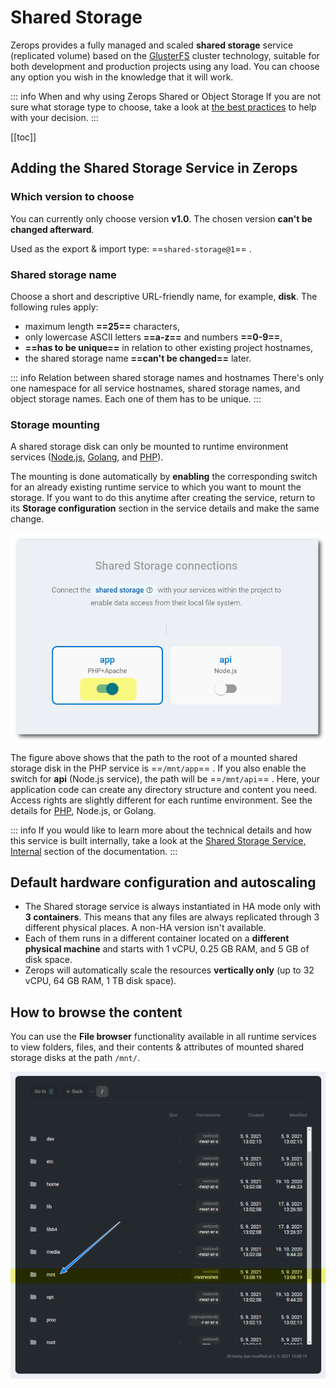 # Shared Storage

Zerops provides a fully managed and scaled **shared storage** service (replicated volume) based on the [GlusterFS](https://docs.gluster.org) cluster technology, suitable for both development and production projects using any load. You can choose any option you wish in the knowledge that it will work.

<!-- markdownlint-disable DOCSMD004 -->
::: info When and why using Zerops Shared or Object Storage
If you are not sure what storage type to choose, take a look at [the best practices](/knowledge-base/best-practices/when-and-why-use-shared-or-object-storage.html) to help with your decision.
:::
<!-- markdownlint-enable DOCSMD004 -->

[[toc]]

## Adding the Shared Storage Service in Zerops

### Which version to choose

You can currently only choose version **v1.0**. The chosen version **can't be changed afterward**.

Used as the export & import type: ==`shared-storage@1`== .

### Shared storage name

Choose a short and descriptive URL-friendly name, for example, **disk**. The following rules apply:

* maximum length **==25==** characters,
* only lowercase ASCII letters **==a-z==** and numbers **==0-9==**,
* **==has to be unique==** in relation to other existing project hostnames,
* the shared storage name **==can't be changed==** later.

<!-- markdownlint-disable DOCSMD004 -->
::: info Relation between shared storage names and hostnames
There's only one namespace for all service hostnames, shared storage names, and object storage names. Each one of them has to be unique.
:::
<!-- markdownlint-enable DOCSMD004 -->

### Storage mounting

A shared storage disk can only be mounted to runtime environment services ([Node.js](/documentation/services/runtimes/nodejs.html#accessing-a-zerops-shared-storage), [Golang](/documentation/services/runtimes/golang.html#accessing-a-zerops-shared-storage), and [PHP](/documentation/services/runtimes/php.html#accessing-a-zerops-shared-storage)).

The mounting is done automatically by **enabling** the corresponding switch for an already existing runtime service to which you want to mount the storage. If you want to do this anytime after creating the service, return to its **Storage configuration** section in the service details and make the same change.

![Shared Storage](./images/Mount-Shared-Storage.png "Mount a Shared Storage")

The figure above shows that the path to the root of a mounted shared storage disk in the PHP service is ==`/mnt/app`== . If you also enable the switch for **api** (Node.js service), the path will be ==`/mnt/api`== . Here, your application code can create any directory structure and content you need. Access rights are slightly different for each runtime environment. See the details for [PHP](/documentation/services/runtimes/php.html#accessing-a-zerops-shared-storage), Node.js, or Golang.

<!-- markdownlint-disable DOCSMD004 -->
::: info 
If you would like to learn more about the technical details and how this service is built internally, take a look at the [Shared Storage Service, Internal](/documentation/overview/how-zerops-works-inside/glusterfs-cluster-internally.html) section of the documentation.
:::
<!-- markdownlint-enable DOCSMD004 -->

## Default hardware configuration and autoscaling

* The Shared storage service is always instantiated in HA mode only with **3 containers**. This means that any files are always replicated through 3 different physical places. A non-HA version isn't available.
* Each of them runs in a different container located on a **different physical machine** and starts with 1 vCPU, 0.25 GB RAM, and 5 GB of disk space.
* Zerops will automatically scale the resources **vertically only** (up to 32 vCPU, 64 GB RAM, 1 TB disk space).

## How to browse the content

You can use the **File browser** functionality available in all runtime services to view folders, files, and their contents & attributes of mounted shared storage disks at the path `/mnt/`.

![Shared Storage](./images/Mounted-Shared-Storage-Content.png "Mounted Shared Storage Content")
